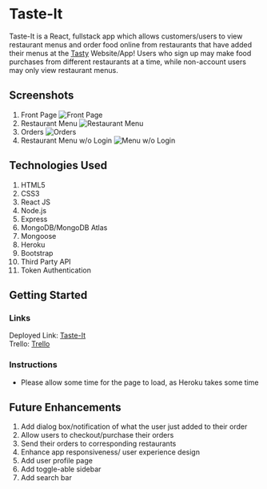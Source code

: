 # Taste-It
Taste-It is a React, fullstack app which allows customers/users to view restaurant menus and order food online from restaurants that have added their menus at the [Tasty](https://menunav.herokuapp.com/) Website/App! Users who sign up may make food purchases from different restaurants at a time, while non-account users may only view restaurant menus.


## Screenshots
1. Front Page
![Front Page](https://i.imgur.com/E6nHD8w.png)
2. Restaurant Menu
![Restaurant Menu](https://i.imgur.com/X6sSO4S.png)
3. Orders
![Orders](https://i.imgur.com/zZXxOSR.png)
4. Restaurant Menu w/o Login
![Menu w/o Login](https://i.imgur.com/52KALeF.png?1)


## Technologies Used
1. HTML5
2. CSS3
3. React JS
4. Node.js
5. Express
6. MongoDB/MongoDB Atlas
7. Mongoose
8. Heroku
9. Bootstrap
10. Third Party API
11. Token Authentication


## Getting Started
### Links
Deployed Link: [Taste-It](https://ec-tasteit.herokuapp.com/)
<br />
Trello: [Trello](https://trello.com/b/w9PC3xgA/full-stack-project)

### Instructions
- Please allow some time for the page to load, as Heroku takes some time

## Future Enhancements
1. Add dialog box/notification of what the user just added to their order
2. Allow users to checkout/purchase their orders
3. Send their orders to corresponding restaurants
4. Enhance app responsiveness/ user experience design
5. Add user profile page
6. Add toggle-able sidebar 
7. Add search bar

